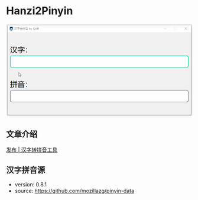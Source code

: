 # Hanzi2Pinyin

![demo.gif](snapshot/demo.gif)

## 文章介绍
[发布 | 汉字转拼音工具](https://mp.weixin.qq.com/s?src=11&timestamp=1578753129&ver=2090&signature=9zGwkY1qk7pQMV-xbgxp*IMUXM63pCVya-6oml-Z2GUStXe1ibimzQB3Q*qSz4k-1JocHS--9lILyMJTuUS4mTPtO2Uhpj4s4kO5wMfLejvfv1nblm7eKyDsPE-Ou9yP&new=1)

## 汉字拼音源
* version: 0.8.1
* source: https://github.com/mozillazg/pinyin-data
